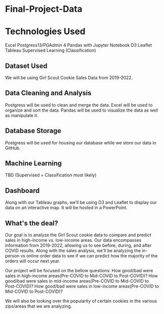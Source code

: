 # Final-Project-Data

# Technologies Used
Excel
Postgress13/PGAdmin 4
Pandas with Jupyter Notebook
D3 Leaflet
Tableau
Supervised Learning (Classification)

## Dataset Used
We will be using Girl Scout Cookie Sales Data from 2019-2022.

## Data Cleaning and Analysis
Postgress will be used to clean and merge the data. Excel will be used to organize and sort the data. Pandas will be used to visualize the data as well as manipulate it.

## Database Storage
Postgress will be used for housing our database while we store our data in GitHub.

## Machine Learning
TBD (Supervised + Classification most likely)

## Dashboard
Along with our Tableau graphs, we’ll be using D3 and Leaflet to display our data on an interactive map. It will be hosted in a PowerPoint.

## What's the deal?
Our goal is to analyze the Girl Scout cookie data to compare and predict sales in high-income vs. low-income areas. Our data encompasses information from 2019-2022, allowing us to see before, during, and after COVID results. Along with the sales analysis, we'll be analyzing the in-person vs online order data to see if we can predict how the majority of the orders will occur next year.

Our project will be focused on the bellow questions:
How good/bad were sales in high-income areas(Pre-COVID to Mid-COVID to Post-COVID)?
How good/bad were sales in mid-income areas(Pre-COVID to Mid-COVID to Post-COVID)?
How good/bad were sales in low-income areas(Pre-COVID to Mid-COVID to Post-COVID)?

We will also be looking over the popularity of certain cookies in the various zips/areas that we are analyzing.
